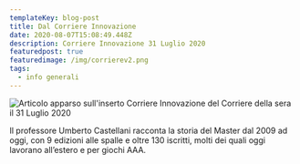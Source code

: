 ```yaml
---
templateKey: blog-post
title: Dal Corriere Innovazione
date: 2020-08-07T15:08:49.448Z
description: Corriere Innovazione 31 Luglio 2020
featuredpost: true
featuredimage: /img/corrierev2.png
tags:
  - info generali
---
```

![](/img/corriereinnovazione_luglio2020.jpg "Articolo apparso sull'inserto Corriere Innovazione del Corriere della sera il 31 Luglio 2020")

Il professore Umberto Castellani racconta la storia del Master dal 2009 ad oggi, con 9 edizioni alle spalle e oltre 130 iscritti, molti dei quali oggi lavorano all’estero e per giochi AAA.
